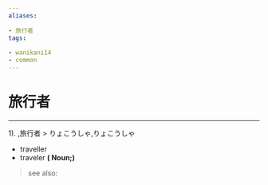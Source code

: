 ```yaml
---
aliases:
    
- 旅行者
tags:
    
- wanikani14
- common
---
```


# 旅行者
---
1).
,旅行者 > りょこうしゃ,りょこうしゃ

- traveller
- traveler
**( Noun;)**
> see also: 
            